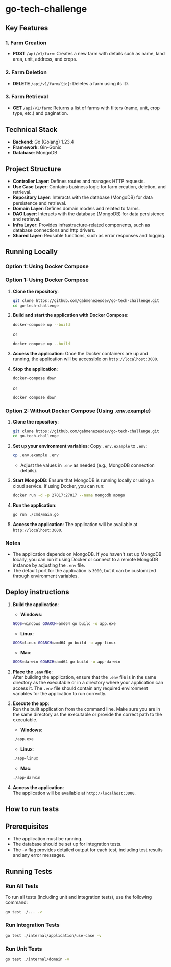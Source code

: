 # go-tech-challenge

## Key Features

### 1. **Farm Creation**
- **POST** `/api/v1/farm`: Creates a new farm with details such as name, land area, unit, address, and crops.

### 2. **Farm Deletion**
- **DELETE** `/api/v1/farm/{id}`: Deletes a farm using its ID.

### 3. **Farm Retrieval**
- **GET** `/api/v1/farm`: Returns a list of farms with filters (name, unit, crop type, etc.) and pagination.

## Technical Stack

- **Backend**: Go (Golang) 1.23.4
- **Framework**: Gin-Gonic
- **Database**: MongoDB

## Project Structure

- **Controller Layer**: Defines routes and manages HTTP requests.
- **Use Case Layer**: Contains business logic for farm creation, deletion, and retrieval.
- **Repository Layer**: Interacts with the database (MongoDB) for data persistence and retrieval.
- **Domain Layer**: Defines domain models and related to farms.
- **DAO Layer**: Interacts with the database (MongoDB) for data persistence and retrieval.
- **Infra Layer**: Provides infrastructure-related components, such as database connections and http drivers.
- **Shared Layer**: Reusable functions, such as error responses and logging.

## Running Locally

### **Option 1: Using Docker Compose**

### Option 1: Using Docker Compose

1. **Clone the repository**:
    ```bash
    git clone https://github.com/gabmenezesdev/go-tech-challenge.git
    cd go-tech-challenge
    ```

2. **Build and start the application with Docker Compose**:
    ```bash
    docker-compose up --build
    ```
    or
    ```bash
    docker compose up --build
    ```

3. **Access the application**: Once the Docker containers are up and running, the application will be accessible on `http://localhost:3000`.

4. **Stop the application**:
    ```bash
    docker-compose down
    ```
    or

    ```bash
    docker compose down
    ```

### Option 2: Without Docker Compose (Using .env.example)

1. **Clone the repository**:
    ```bash
    git clone https://github.com/gabmenezesdev/go-tech-challenge.git
    cd go-tech-challenge
    ```

2. **Set up your environment variables**:
    Copy `.env.example` to `.env`:
      ```bash
      cp .env.example .env
      ```
    - Adjust the values in `.env` as needed (e.g., MongoDB connection details).

3. **Start MongoDB**:
    Ensure that MongoDB is running locally or using a cloud service. If using Docker, you can run:
      ```bash
      docker run -d -p 27017:27017 --name mongodb mongo
      ```

4. **Run the application**:
    ```bash
    go run ./cmd/main.go
    ```

5. **Access the application**: The application will be available at `http://localhost:3000`.

### Notes

- The application depends on MongoDB. If you haven't set up MongoDB locally, you can run it using Docker or connect to a remote MongoDB instance by adjusting the `.env` file.
- The default port for the application is `3000`, but it can be customized through environment variables.


## Deploy instructions

1. **Build the application**:
    - **Windows**:
    ```bash
    GOOS=windows GOARCH=amd64 go build -o app.exe
    ```
    - **Linux**:
    ```bash
    GOOS=linux GOARCH=amd64 go build -o app-linux
    ```
    - **Mac**:
    ```bash
    GOOS=darwin GOARCH=amd64 go build -o app-darwin
    ```

2. **Place the `.env` file**:  
   After building the application, ensure that the `.env` file is in the same directory as the executable or in a directory where your application can access it. The `.env` file should contain any required environment variables for the application to run correctly.

3. **Execute the app**:  
   Run the built application from the command line. Make sure you are in the same directory as the executable or provide the correct path to the executable.

    - **Windows**:
    ```bash
    ./app.exe
    ```
    - **Linux**:
    ```bash
    ./app-linux
    ```
    - **Mac**:
    ```bash
    ./app-darwin
    ```

4. **Access the application**:  
   The application will be available at `http://localhost:3000`.


## How to run tests

## Prerequisites

- The application must be running.
- The database should be set up for integration tests.
- The -v flag provides detailed output for each test, including test results and any error messages.

## Running Tests

### Run All Tests

To run all tests (including unit and integration tests), use the following command:

```bash
go test ./... -v
```

### Run Integration Tests

```bash
go test ./internal/application/use-case -v
```

### Run Unit Tests

```bash
go test ./internal/domain -v
```
